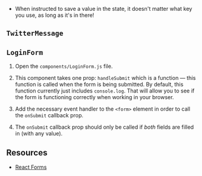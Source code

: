 
* When instructed to save a value in the state, it doesn't matter what key you use, as long as it's in there!

## `TwitterMessage`

## `LoginForm`

1. Open the `components/LoginForm.js` file.

2. This component takes one prop: `handleSubmit` which is a function — this function
is called when the form is being submitted. By default, this function 
currently just includes `console.log`. That will allow you to see if the form is
functioning correctly when working in your browser.

6. Add the necessary event handler to the `<form>` element in order to call the `onSubmit` callback prop.

7. The `onSubmit` callback prop should only be called if _both_ fields are
filled in (with any value).

## Resources

* [React Forms](https://facebook.github.io/react/docs/forms.html)
